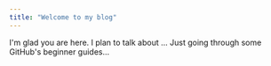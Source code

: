 ```yaml
---
title: "Welcome to my blog"
---
```


I'm glad you are here. I plan to talk about ...
Just going through some GitHub's beginner guides...
